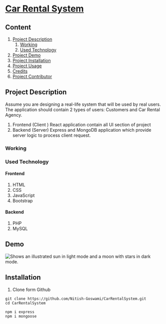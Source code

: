 # [Car Rental System](https://car24rent.000webhostapp.com/)

## Content
1. [Project Description]()
    1. [Working]()
    2. [Used Technology]()
2. [Project Demo]()
3. [Project Installation]()
4. [Project Usage]()
5. [Credits]()
6. [Project Contributor]()



## Project Description
Assume you are designing a real-life system that will be used by real users. 
The application should contain 2 types of users: Customers and Car Rental Agency.
1. Frontend (Client )
  React application contain all UI section of project
2. Backend (Server)
  Express and MongoDB application which provide server logic to process client request.

### Working

### Used Technology
#### Frontend
1. HTML
2. CSS
3. JavaScript
4. Bootstrap

#### Backend
1. PHP
2. MySQL


## Demo
<picture>
  <img alt="Shows an illustrated sun in light mode and a moon with stars in dark mode." src="Gif/CustomerPOV.gif">
</picture>



## Installation
1. Clone form Github
```
git clone https://github.com/Nitish-Goswami/CarRentalSystem.git
cd CarRentalSystem
````



 ```
npm i express
npm i mongoose
```
